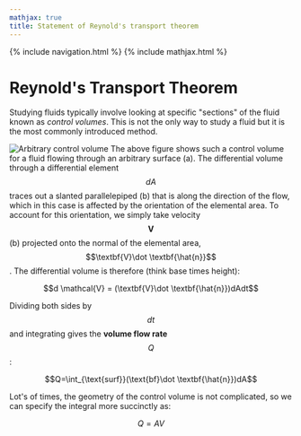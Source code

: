```yaml
---
mathjax: true
title: Statement of Reynold's transport theorem
---
```

{% include navigation.html %}
{% include mathjax.html %}
# Reynold's Transport Theorem
Studying fluids typically involve looking at specific "sections" of the fluid known as *control volumes*. This is not the only way to study a fluid but it is the most commonly introduced method.

![Arbitrary control volume](https://rprador.github.io/rprador/fluid-mech/figures/control-volume.PNG)
The above figure shows such a control volume for a fluid flowing through an arbitrary surface (a). The differential volume through a differential element $$dA$$ traces out a slanted parallelepiped (b) that is along the direction of the flow, which in this case is affected by the orientation of the elemental area. To account for this orientation, we simply take velocity $$\textbf{V}$$ (b) projected onto the normal of the elemental area, $$\textbf{V}\dot \textbf{\hat{n}}$$. The differential volume is therefore (think base times height):

$$d \mathcal{V} = (\textbf{V}\dot \textbf{\hat{n}})dAdt$$

Dividing both sides by $$dt$$ and integrating gives the **volume flow rate** $$Q$$:

$$Q=\int_{\text{surf}}(\text{bf}\dot \textbf{\hat{n}})dA$$

Lot's of times, the geometry of the control volume is not complicated, so we can specify the integral more succinctly as:

$$Q = AV$$



